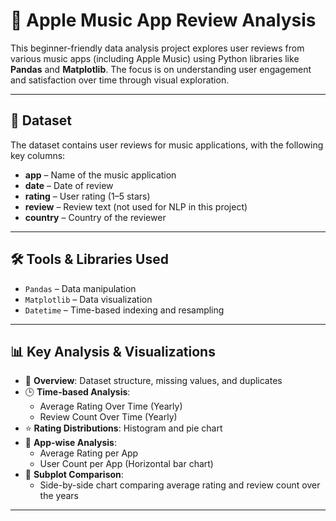 # 🎵 Apple Music App Review Analysis

This beginner-friendly data analysis project explores user reviews from various music apps (including Apple Music) using Python libraries like **Pandas** and **Matplotlib**. The focus is on understanding user engagement and satisfaction over time through visual exploration.

---

## 📂 Dataset
The dataset contains user reviews for music applications, with the following key columns:
- **app** – Name of the music application
- **date** – Date of review
- **rating** – User rating (1–5 stars)
- **review** – Review text (not used for NLP in this project)
- **country** – Country of the reviewer

---

## 🛠️ Tools & Libraries Used
- `Pandas` – Data manipulation
- `Matplotlib` – Data visualization
- `Datetime` – Time-based indexing and resampling

---

## 📊 Key Analysis & Visualizations
- 📌 **Overview**: Dataset structure, missing values, and duplicates
- 🕒 **Time-based Analysis**:
  - Average Rating Over Time (Yearly)
  - Review Count Over Time (Yearly)
- ⭐ **Rating Distributions**: Histogram and pie chart
- 🧾 **App-wise Analysis**:
  - Average Rating per App
  - User Count per App (Horizontal bar chart)
- 🧮 **Subplot Comparison**:
  - Side-by-side chart comparing average rating and review count over the years



---

